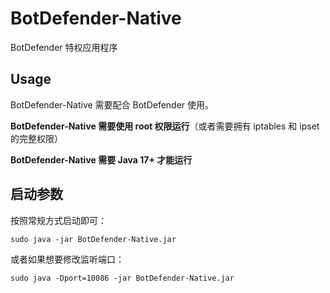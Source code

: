 # BotDefender-Native
BotDefender 特权应用程序

## Usage

BotDefender-Native 需要配合 BotDefender 使用。

**BotDefender-Native 需要使用 root 权限运行**（或者需要拥有 iptables 和 ipset 的完整权限）

**BotDefender-Native 需要 Java 17+ 才能运行**

## 启动参数

按照常规方式启动即可：

```shell
sudo java -jar BotDefender-Native.jar
```

或者如果想要修改监听端口：
```shell
sudo java -Dport=10086 -jar BotDefender-Native.jar
```
